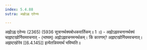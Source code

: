 ```yaml
---
index: 5.4.88
sutra: अह्नोऽह्न एतेभ्यः

---
```

 अह्नोऽह्न एतेभ्यः (2365) (5936 सूत्रानर्थक्यबोधकवार्तिकम्॥ 1 ॥) - अह्नोऽह्नवचनानर्थक्यं चाह्नष्टखोर्नियमवचनात् - (भाष्यम्) अह्नोऽह्नवचनमनर्थकम्। किं कारणम्? अह्नष्टखोर्नियमवचनात्। अह्नष्टखोरेव [[6.4.145]] इत्येतन्नियमार्थं भविष्यति॥ 